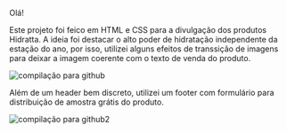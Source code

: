 Olá! 

Este projeto foi feico em HTML e CSS para a divulgação dos produtos Hidratta. A ideia foi destacar o alto poder de hidratação independente da estação do ano, por isso, utilizei alguns efeitos de transsição de imagens para deixar a imagem coerente com o texto de venda do produto.

![compilação para github](https://user-images.githubusercontent.com/92488087/141699199-d8c75aa0-3c56-44c1-9c50-e3c1e3a5bb62.png)


Além de um header bem discreto, utilizei um footer com formulário para distribuição de amostra grátis do produto.

![compilação para github2](https://user-images.githubusercontent.com/92488087/141699206-36ef6068-f468-46d2-8b3b-95e5b705c2f7.png)




